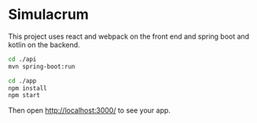 # Simulacrum

This project uses react and webpack on the front end and spring boot and kotlin on the backend.

```sh
cd ./api
mvn spring-boot:run
```

```sh
cd ./app
npm install
npm start
```

Then open [http://localhost:3000/](http://localhost:3000/) to see your app.



